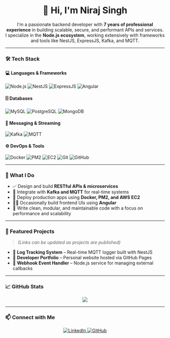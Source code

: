 <h1 align="center">👋 Hi, I'm Niraj Singh</h1>

<p align="center">
I'm a passionate backend developer with <b>7 years of professional experience</b> in building scalable, secure, and performant APIs and services.<br>
I specialize in the <b>Node.js ecosystem</b>, working extensively with frameworks and tools like NestJS, ExpressJS, Kafka, and MQTT.
</p>

---

### 🛠️ Tech Stack

#### 💻 Languages & Frameworks
![Node.js](https://img.shields.io/badge/-Node.js-339933?style=for-the-badge&logo=node.js&logoColor=white)
![NestJS](https://img.shields.io/badge/-NestJS-E0234E?style=for-the-badge&logo=nestjs&logoColor=white)
![ExpressJS](https://img.shields.io/badge/-Express.js-000000?style=for-the-badge&logo=express&logoColor=white)
![Angular](https://img.shields.io/badge/-Angular-DD0031?style=for-the-badge&logo=angular&logoColor=white)

#### 🗄️ Databases
![MySQL](https://img.shields.io/badge/-MySQL-4479A1?style=for-the-badge&logo=mysql&logoColor=white)
![PostgreSQL](https://img.shields.io/badge/-PostgreSQL-336791?style=for-the-badge&logo=postgresql&logoColor=white)
![MongoDB](https://img.shields.io/badge/-MongoDB-47A248?style=for-the-badge&logo=mongodb&logoColor=white)

#### 📡 Messaging & Streaming
![Kafka](https://img.shields.io/badge/-Kafka-231F20?style=for-the-badge&logo=apachekafka&logoColor=white)
![MQTT](https://img.shields.io/badge/-MQTT-FF9900?style=for-the-badge&logo=vercel&logoColor=white)

#### ⚙️ DevOps & Tools
![Docker](https://img.shields.io/badge/-Docker-2496ED?style=for-the-badge&logo=docker&logoColor=white)
![PM2](https://img.shields.io/badge/-PM2-2B037A?style=for-the-badge&logo=pm2&logoColor=white)
![EC2](https://img.shields.io/badge/-AWS%20EC2-FF9900?style=for-the-badge&logo=amazonaws&logoColor=white)
![Git](https://img.shields.io/badge/-Git-F05032?style=for-the-badge&logo=git&logoColor=white)
![GitHub](https://img.shields.io/badge/-GitHub-181717?style=for-the-badge&logo=github&logoColor=white)

---

### 💼 What I Do

- ✅ Design and build **RESTful APIs & microservices**
- 🔁 Integrate with **Kafka and MQTT** for real-time systems
- 🚀 Deploy production apps using **Docker, PM2, and AWS EC2**
- 🧑‍🎨 Occasionally build frontend UIs using **Angular**
- 🧹 Write clean, modular, and maintainable code with a focus on performance and scalability

---

### 📂 Featured Projects

> *(Links can be updated as projects are published)*

- 🔧 **Log Tracking System** – Real-time MQTT logger built with NestJS  
- 💼 **Developer Portfolio** – Personal website hosted via GitHub Pages  
- 🔌 **Webhook Event Handler** – Node.js service for managing external callbacks  

---

### 📈 GitHub Stats

<p align="center">
  <img src="https://github-readme-stats.vercel.app/api?username=DevNiraj1996&show_icons=true&theme=github_dark" />
</p>

---

### 📫 Connect with Me

<p align="center">
  <a href="https://www.linkedin.com/in/niraj-singh-466209145" target="_blank">
    <img alt="LinkedIn" src="https://img.shields.io/badge/linkedin-%230077B5.svg?&style=for-the-badge&logo=linkedin&logoColor=white" />
  </a>
  <a href="https://github.com/DevNiraj1996" target="_blank">
    <img alt="GitHub" src="https://img.shields.io/badge/github-%23181717.svg?&style=for-the-badge&logo=github&logoColor=white" />
  </a>
</p>
